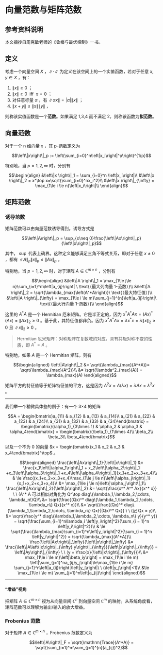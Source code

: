 # 向量范数与矩阵范数

## 参考资料说明

本文摘抄自周克敏老师的《鲁棒与最优控制》一书。

## 定义

考虑一个向量空间 $X$ ，$\left\|\cdot\right\|$ 为定义在该空间上的一个实值函数，若对于任意 $x,y \in X$ ，有：

1. $\left\|x\right\| \ge 0$ ；
2. $\left\|x\right\| \ge 0 \ \ \mathrm{iff} \ \ x = 0$ ；
3. 对任意标量 $\alpha$ ，有 $\left\|\alpha x\right\| = \left|\alpha\right|\left\|x\right\|$ ；
4. $\left\|x+y\right\| \le \left\|x\right\|\left\|y\right\|$ ，

则称该实值函数是一个**范数**。如果满足 1,3,4 而不满足 2，则称该函数为**拟范数**。

## 向量范数

对于一个 n 维向量 $x$ ，其 p-范数定义为

$$\left\|x\right\|_p := \left(\sum_{i=0}^n\left|x_i\right|^p\right)^{1/p}$$

特别地，当 $p = 1,2,\infty$ 时，分别有

$$\begin{align}
&\left\|x \right\|_1 = \sum_{i=0}^n \left|x_i\right|\\
&\left\|x \right\|_2 = x^\top x=\sqrt{\sum_{i=0}^nx_i^2}\\
&\left\|x \right\|_{\infty} = \max_{1\le i \le n}\left|x_i\right|\\
\end{align}$$

## 矩阵范数

### 诱导范数

矩阵范数可以由向量范数诱导得到，诱导方式是

$$\left\|A\right\|_p = \sup_{x\neq 0}\frac{\left\|Ax\right\|_p}{\left\|x\right\|_p}$$

其中， $\sup$ 代表上确界。这种定义能够满足三角不等式关系，即对于任意 $x \neq 0$ ，都有 $\left\|A\right\|_p\left\|x\right\|_p \le \left\|Ax\right\|_p$ 。

特别地，当 $p = 1,2,\infty$ 时，对于矩阵 $A\in \mathbb{C}^{m\times n}$ ，分别有

$$\begin{align}
&\left\|A \right\|_1 = \max_{1\le j\le n}\sum_{i=1}^m\left|a_{ij}\right| \ \text{（最大列向量 1-范数）}\\
&\left\|A \right\|_2 = \sqrt{\lambda_{max}\left(A^*A\right)}\ \text{（最大特征值）}\\
&\left\|A \right\|_{\infty} = \max_{1\le i \le m}\sum_{j=1}^{n}\left|a_{ij}\right|\ \text{（最大行向量 1-范数）}\\
\end{align}$$

这里的 $A^*A$ 是一个 Hermitian 厄米矩阵。它是半正定的，因为 $x^*A^*Ax = (Ax)^*(Ax) = \left\|Ax \right\|_2 \ge 0$ 。基于此，其特征值都非负。因为 $x^*A^*Ax = \lambda x^*x = \lambda \left\|x\right\|_2 \ge 0$ 且 $\left\|x\right\|_2 \ge 0$ 。

> Hermitian 厄米矩阵：对称矩阵在复数域的对应，具有共轭对称不变的性质，即 $A^* = A$ 。

特别地，如果 $A$ 是一个 Hermitian 矩阵，则有 

$$\begin{aligned}
\left\|A\right\|_2 &= \sqrt{\lambda_{max}(A^*A)}= \sqrt{\lambda_{max}(A^2)}\\
&= \sqrt{\lambda^2_{max}(A)} = \lambda_{max}(A)
\end{aligned}$$

矩阵平方的特征值等于矩阵特征值的平方，这是因为 $A^2 x = A(\lambda x) = \lambda Ax = \lambda^2 x$ 。

---

我们举一个稍微具体些的例子：有一个 3×4 的矩阵 

$$A = \begin{bmatrix}a_{11} & a_{12} & a_{13} & a_{14}\\
a_{21} & a_{22} & a_{23} & a_{24}\\
a_{31} & a_{32} & a_{33} & a_{34}\end{bmatrix} = \begin{bmatrix}(\alpha_1)_{3\times 1} & \alpha_2 & \alpha_3 & \alpha_4\end{bmatrix} = \begin{bmatrix}(\beta_1)_{1\times 4}\\ \beta_2\\ \beta_3\\ \beta_4\end{bmatrix}$$

以及一个不为 0 的向量 $x = \begin{bmatrix}x_1 & x_2 & x_3 & x_4\end{bmatrix}^\top$ 。

$$\begin{aligned}
\frac{\left\|Ax\right\|_1}{\left\|x\right\|_1} &= \frac{x_1\left\|\alpha_1\right\|_1 + x_2\left\|\alpha_2\right\|_1 +x_3\left\|\alpha_3\right\|_1 +x_4\left\|\alpha_4\right\|_1}{x_1+x_2+x_3+x_4}\\
& \le \frac{(x_1+x_2+x_3+x_4)\max_{1\le j \le n}\left\|\alpha_j\right\|_1}{x_1+x_2+x_3+x_4}\\
&= \max_{1\le j \le n}\left\|\alpha_j\right\|_1\\
\frac{\left\|Ax\right\|_2}{\left\|x\right\|_2} &= \sqrt{\frac{x^* A^* Ax}{x^* x}} \ \ (A^* A 可以相似对角化为 Q^\top diag\{\lambda_1,\lambda_2,\cdots, \lambda_n\}Q)\\
&= \sqrt{\frac{(Qx)^* diag\{\lambda_1,\lambda_2,\cdots, \lambda_n\} Qx}{x^* x}}\\
&= \sqrt{\frac{(Qx)^* diag\{\lambda_1,\lambda_2,\cdots, \lambda_n\} Qx}{(Qx)^* Qx}} \ \ (记 Qx = y)\\
&= \sqrt{\frac{y^* diag\{\lambda_1,\lambda_2,\cdots, \lambda_n\} y}{y^* y}} = \sqrt{\frac{\sum_{i=1}^n\lambda_i \left|y_i\right|^2}{\sum_{i = 1}^n \left|y_i\right|^2}}\\
& \le \sqrt{\frac{\lambda_{max}\sum_{i=1}^n\left|y_i\right|^2}{\sum_{i = 1}^n \left|y_i\right|^2}} = \sqrt{\lambda_{max}(A^*A)}\\
\frac{\left\|Ax\right\|_\infty}{\left\|x\right\|_\infty} &= \frac{\left\|A\left\|x\right\|_{\infty} y\right\|_{\infty}}{\left\|x\right\|_{\infty}} = \left\|Ay\right\|_{\infty} \ \ (y = \frac{x}{\left\|x\right\|_{\infty}})\\
&= \max_{1\le i \le m}\left|\beta_iy\right| = \max_{1\le i \le m} \left|\sum_{j=1}^na_{ij}y_j\right|\le\max_{1\le i \le m} \sum_{j=1}^n\left|a_{ij}\right|\left|y_j\right|\ \ (\left|y_j\right|<1)\\
&\le \max_{1\le i \le m} \sum_{j=1}^n\left|a_{ij}\right|
\end{aligned}$$

---

#### “增益”视角

把矩阵 $A \in \mathbb{C}^{m\times n}$ 视为从向量空间 $\mathbb{C}^n$ 到向量空间 $\mathbb{C}^m$ 的映射。从系统角度看，矩阵范数可以理解为输出/输入的放大增益。

### Frobenius 范数

对于矩阵 $A \in \mathbb{C}^{m\times n}$ ，Frobenius 范数定义为

$$\left\|A\right\|_F = \sqrt{\mathrm{Trace}(A^*A)} = \sqrt{\sum_{i=1}^m\sum_{j=1}^{n}(a_{ij})^2}$$

